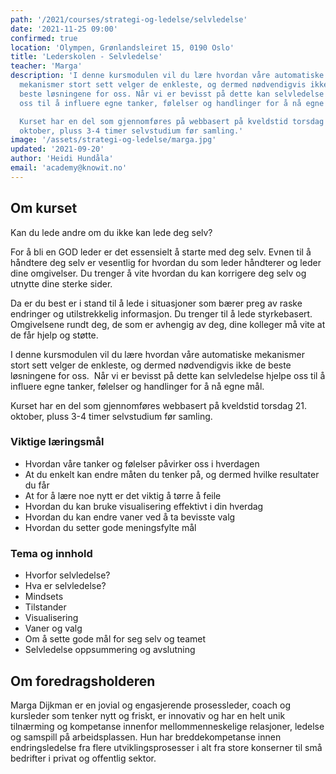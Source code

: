 ```yaml
---
path: '/2021/courses/strategi-og-ledelse/selvledelse'
date: '2021-11-25 09:00'
confirmed: true
location: 'Olympen, Grønlandsleiret 15, 0190 Oslo'
title: 'Lederskolen - Selvledelse'
teacher: 'Marga'
description: 'I denne kursmodulen vil du lære hvordan våre automatiske
  mekanismer stort sett velger de enkleste, og dermed nødvendigvis ikke de
  beste løsningene for oss. Når vi er bevisst på dette kan selvledelse hjelpe
  oss til å influere egne tanker, følelser og handlinger for å nå egne mål.

  Kurset har en del som gjennomføres på webbasert på kveldstid torsdag 21.
  oktober, pluss 3-4 timer selvstudium før samling.'
image: '/assets/strategi-og-ledelse/marga.jpg'
updated: '2021-09-20'
author: 'Heidi Hundåla'
email: 'academy@knowit.no'
---
```


## Om kurset

Kan du lede andre om du ikke kan lede deg selv?

For å bli en GOD leder er det essensielt å starte med deg selv. Evnen til å
håndtere deg selv er vesentlig for hvordan du som leder håndterer og leder
dine omgivelser. Du trenger å vite hvordan du kan korrigere deg selv og
utnytte dine sterke sider.

Da er du best er i stand til å lede i situasjoner som bærer preg av raske
endringer og utilstrekkelig informasjon. Du trenger til å lede styrkebasert.
Omgivelsene rundt deg, de som er avhengig av deg, dine kolleger må vite at de
får hjelp og støtte.

I denne kursmodulen vil du lære hvordan våre automatiske mekanismer stort sett
velger de enkleste, og dermed nødvendigvis ikke de beste løsningene for oss. 
Når vi er bevisst på dette kan selvledelse hjelpe oss til å influere egne
tanker, følelser og handlinger for å nå egne mål.

Kurset har en del som gjennomføres webbasert på kveldstid torsdag 21. oktober,
pluss 3-4 timer selvstudium før samling.

### Viktige læringsmål

- Hvordan våre tanker og følelser påvirker oss i hverdagen
- At du enkelt kan endre måten du tenker på, og dermed hvilke resultater du
  får
- At for å lære noe nytt er det viktig å tørre å feile
- Hvordan du kan bruke visualisering effektivt i din hverdag
- Hvordan du kan endre vaner ved å ta bevisste valg
- Hvordan du setter gode meningsfylte mål

### Tema og innhold

- Hvorfor selvledelse?
- Hva er selvledelse?
- Mindsets
- Tilstander
- Visualisering
- Vaner og valg
- Om å sette gode mål for seg selv og teamet
- Selvledelse oppsummering og avslutning

## Om foredragsholderen

Marga Dijkman er en jovial og engasjerende prosessleder, coach og kursleder
som tenker nytt og friskt, er innovativ og har en helt unik tilnærming og
kompetanse innenfor mellommenneskelige relasjoner, ledelse og samspill på
arbeidsplassen. Hun har breddekompetanse innen endringsledelse fra flere
utviklingsprosesser i alt fra store konserner til små bedrifter i privat og
offentlig sektor.
